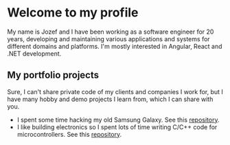 # Welcome to my profile
My name is Jozef and I have been working as a software engineer for 20 years, developing and maintaining various applications and systems for different domains and platforms. I'm mostly interested in Angular, React and .NET development.

## My portfolio projects
Sure, I can't share private code of my clients and companies I work for, but I have many hobby and demo projects I learn from, which I can share with you.  

- I spent some time hacking my old Samsung Galaxy. See this [repository](https://github.com/zeroamps/android).
- I like building electronics so I spent lots of time writing C/C++ code for microcontrollers. See this [repository](https://github.com/zeroamps/microcontrollers).  

<!--
**zeroamps/zeroamps** is a ✨ _special_ ✨ repository because its `README.md` (this file) appears on your GitHub profile.

Here are some ideas to get you started:

- 🔭 I’m currently working on ...
- 🌱 I’m currently learning ...
- 👯 I’m looking to collaborate on ...
- 🤔 I’m looking for help with ...
- 💬 Ask me about ...
- 📫 How to reach me: ...
- 😄 Pronouns: ...
- ⚡ Fun fact: ...
-->
